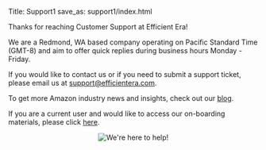 Title: Support1
save_as: support1/index.html

Thanks for reaching Customer Support at Efficient Era!  

We are a Redmond, WA based company operating on Pacific Standard Time (GMT-8) and aim to offer quick replies during business hours Monday - Friday. 

If you would like to contact us or if you need to submit a support ticket, please email us at [support@efficientera.com](mailto:support@efficientera.com).

To get more Amazon industry news and insights, check out our [blog](https://efficientera.com/blog).

If you are a current user and would like to access our on-boarding materials, please click [here](https://efficientera.com/pages/startup/).

<div style="text-align:center" markdown="1">

![We're here to help!](/images/pages/helpicon.png) 

</div>
